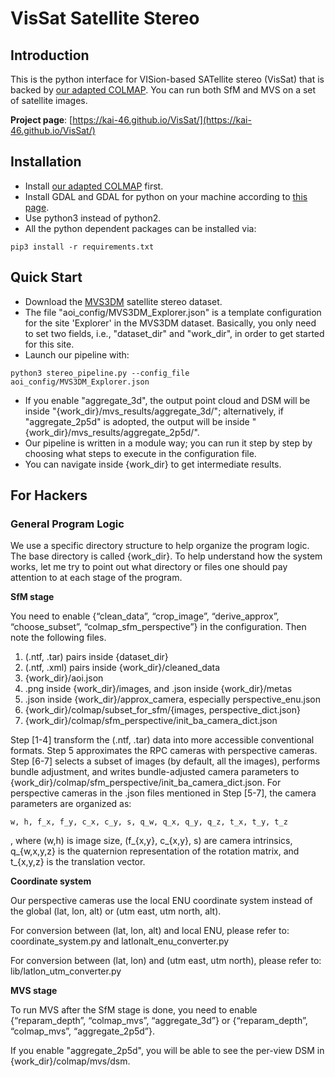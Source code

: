 # VisSat Satellite Stereo

## Introduction
This is the python interface for VISion-based SATellite stereo (VisSat) that is backed by [our adapted COLMAP](https://github.com/Kai-46/ColmapForSatelliteStereo.git). You can run both SfM and MVS on a set of satellite images.

**Project page**: [https://kai-46.github.io/VisSat/](https://kai-46.github.io/VisSat/)

## Installation
* Install [our adapted COLMAP](https://github.com/Kai-46/ColmapForSatelliteStereo.git) first.
* Install GDAL and GDAL for python on your machine according to [this page](https://mothergeo-py.readthedocs.io/en/latest/development/how-to/gdal-ubuntu-pkg.html).
* Use python3 instead of python2.
* All the python dependent packages can be installed via:

```{r, engine='bash', count_lines}
pip3 install -r requirements.txt
```

## Quick Start
* Download the [MVS3DM](https://spacenetchallenge.github.io/datasets/mvs_summary.html) satellite stereo dataset.
* The file "aoi_config/MVS3DM_Explorer.json" is a template configuration for the site 'Explorer' in the MVS3DM dataset. Basically, you only need to set two fields, i.e., "dataset_dir" and "work_dir", in order to get started for this site.
* Launch our pipeline with:
```{r, engine='bash', count_lines}
python3 stereo_pipeline.py --config_file aoi_config/MVS3DM_Explorer.json
```
* If you enable "aggregate_3d", the output point cloud and DSM will be inside "{work_dir}/mvs_results/aggregate_3d/"; alternatively, if "aggregate_2p5d" is adopted, the output will be inside "{work_dir}/mvs_results/aggregate_2p5d/".
* Our pipeline is written in a module way; you can run it step by step by choosing what steps to execute in the configuration file. 
* You can navigate inside {work_dir} to get intermediate results.

## For Hackers
### General Program Logic
We use a specific directory structure to help organize the program logic. The base directory is called {work_dir}. To help understand how the system works, let me try to point out what directory or files one should pay attention to at each stage of the program. 

**SfM stage**

You need to enable {“clean_data”, “crop_image”, “derive_approx”, “choose_subset”, “colmap_sfm_perspective”} in the configuration. Then note the following files. 

1. (.ntf, .tar) pairs inside {dataset_dir}
2. (.ntf, .xml) pairs inside {work_dir}/cleaned_data
3. {work_dir}/aoi.json
4. .png inside {work_dir}/images, and .json inside {work_dir}/metas
5. .json inside {work_dir}/approx_camera, especially perspective_enu.json
6. {work_dir}/colmap/subset_for_sfm/{images, perspective_dict.json}
7. {work_dir}/colmap/sfm_perspective/init_ba_camera_dict.json

Step [1-4] transform the (.ntf, .tar) data into more accessible conventional formats. Step 5 approximates the RPC cameras with perspective cameras. Step [6-7] selects a subset of images (by default, all the images), performs bundle adjustment, and writes bundle-adjusted camera parameters to {work_dir}/colmap/sfm_perspective/init_ba_camera_dict.json. 
For perspective cameras in the .json files mentioned in Step [5-7], the camera parameters are organized as:
```{r, engine='bash'}
w, h, f_x, f_y, c_x, c_y, s, q_w, q_x, q_y, q_z, t_x, t_y, t_z
```
, where (w,h) is image size, (f_{x,y}, c_{x,y}, s) are camera intrinsics, q_{w,x,y,z} is the quaternion representation of the rotation matrix, and t_{x,y,z} is the translation vector.


**Coordinate system**

Our perspective cameras use the local ENU coordinate system instead of the global (lat, lon, alt) or (utm east, utm north, alt). 

For conversion between (lat, lon, alt) and local ENU, please refer to: coordinate_system.py and latlonalt_enu_converter.py

For conversion between (lat, lon) and (utm east, utm north), please refer to: lib/latlon_utm_converter.py


**MVS stage**

To run MVS after the SfM stage is done, you need to enable {“reparam_depth”, “colmap_mvs”, “aggregate_3d”} or {“reparam_depth”, “colmap_mvs”, “aggregate_2p5d”}.

If you enable "aggregate_2p5d", you will be able to see the per-view DSM in {work_dir}/colmap/mvs/dsm.
